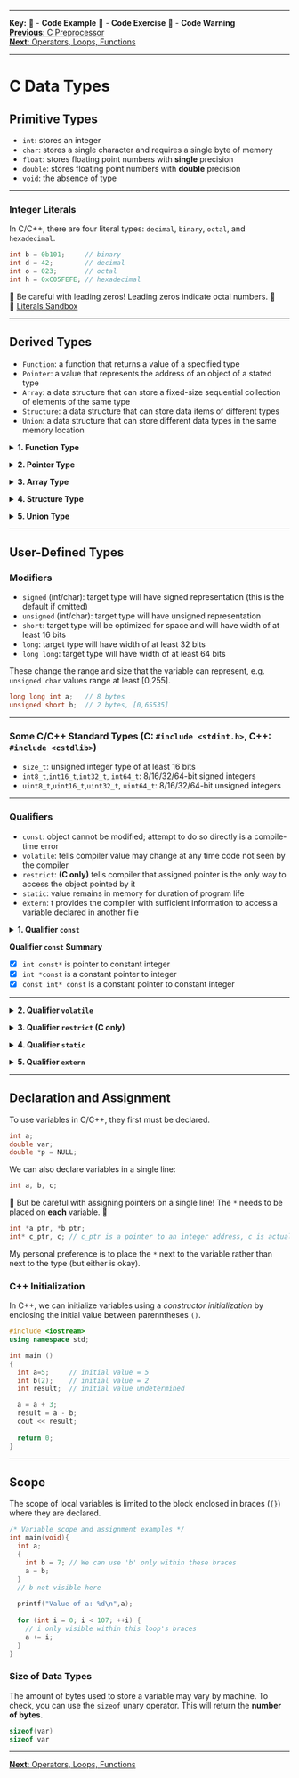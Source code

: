 
---
**Key:** 
:large_orange_diamond: - **Code Example** 
:large_blue_diamond: - **Code Exercise** 
:red_circle: - **Code Warning**  
[**Previous**: C Preprocessor](https://github.com/ackirby88/CS107/blob/master/C-Basics/C-2-Prepocessor.md)  
[**Next**: Operators, Loops, Functions](https://github.com/ackirby88/CS107/blob/master/C-Basics/C-4-OpsLoopsFunctions.md)

---
# C Data Types

## Primitive Types
- `int`: stores an integer
- `char`: stores a single character and requires a single byte of memory
- `float`: stores floating point numbers with **single** precision
- `double`: stores floating point numbers with **double** precision
- `void`: the absence of type

---
### Integer Literals
In C/C++, there are four literal types: `decimal`, `binary`, `octal`, and `hexadecimal`.  
```C
int b = 0b101;     // binary
int d = 42;        // decimal
int o = 023;       // octal
int h = 0xC05FEFE; // hexadecimal
```
:red_circle: Be careful with leading zeros! Leading zeros indicate octal numbers. :red_circle:  
:large_orange_diamond: [Literals Sandbox](https://bit.ly/2ZJ0Ffg)

---
## Derived Types
- `Function`:  a function that returns a value of a specified type
- `Pointer`: a value that represents the address of an object of a stated type
- `Array`: a data structure that can store a fixed-size sequential collection of elements of the same type
- `Structure`: a data structure that can store data items of different types
- `Union`: a data structure that can store different data types in the same memory location

**<details><summary>1. Function Type</summary>**
<p>

A function type describes a function that returns a value of a specified type.  
If the function returns no value, it should be declared as "function returning void " as follows:  
```C
void function1();
```
In the following example, the data type for the function is "function returning int ":
```C
int uppercase(int lc){
  int uc = lc + 0X20;
  return uc;
}
```
</p>
</details>

**<details><summary>2. Pointer Type</summary>**
<p>
  
A pointer type describes a value that represents the *address* of an object of a stated type.  
A pointer is stored as an integral value that references the address of the target object.  
Pointer types are derived from other types, called the referenced type of the pointer.  
For example:
```C
int *p;          /*  p is a pointer to an int type */
double *q();     /*  q is a function returning a pointer to an object of type double */
int (*r)[5];     /*  r is a pointer to an array of five elements */
                 /*  (r holds the address to the first element of the array) */
const char s[6]; /*  s is a const-qualified array of 6 elements */

int *prt = (int *) malloc(10*sizeof(int));
```
The construction `void *` designates a generic *pointer to void* type.  
The `void *` construction can be used to point to an object of any type, and it is most useful when a pointer is needed to point to the address of objects with different or unknown types (such as in a function prototype). A pointer to `void` can also be converted to or from a pointer of any other type, and has the same representation and alignment requirements as a pointer to a character type.  
```C
int MPI_Send(const void *buf, int count, MPI_Datatype datatype, int dest, int tag, MPI_Comm comm);
```
</p>
</details>

**<details><summary>3. Array Type</summary>**
<p>

An array is a data structure that can store a fixed-size sequential collection of elements of the same type.
Arrays cannot be of void or function type, since the void type cannot be completed and function types are not object types requiring storage.
```C
int nvec = 107;

/* allocate memory */
double *vec = (double *) malloc(nvec*sizeof(double));

vec[0] = 1.1234534631246;
for (int i = 1 ; i < nvec; ++i) {
  vec[i] = 2.0*vec[i-1];
}

/* deallocate memory */
free(vec); vec = NULL;
```
Each of the elements has the size of a double object, 8 bytes (64 bits). The size of the array is determined by its initialization; in the previous example, the array has `nvec = 107` explicit elements.

An array is allocated contiguously in memory, and cannot be empty (that is, have no members).  
An array can have only one dimension. To create an array of "two dimensions," declare an array of arrays, and so on.
```C
/* allocate first dimension */
int **two_dim = (int **) malloc(10 * sizeof(int *));

/* allocate second dimension */
for (int j = 0; j < 10; ++j) {
  two_dim[j] = (int *) malloc(25*sizeof(int));
}

/* fill array of arrays: i-index is contiguous in memory */
for (int j = 0; j < 10; ++j) {
  for (int i = 0; i < 25; ++i) {
    two_dim[j][i] = 2*j + i;
  }
}

/* deallocate memory */
for (int j = 0; j < 10; ++j) {
  free(two_dim[j]); two_dim[j] = NULL;
}
free(two_dim); two_dim = NULL;
```
</p>
</details>

**<details><summary>4. Structure Type</summary>**
<p>

A structure type is a sequentially allocated nonempty set of objects, called members, allowing grouping of heterogeneous data. 
Unlike arrays, the elements of a structure need not be of the same data type. Also, elements of a structure are accessed by name, not by subscript. 
```C
struct [structure tag] {
  member definition;
  member definition;
  ...
  member definition;
} [one or more structure variables];  
```

**Example:**
```C
struct student {
  char name[30];
  int age;
};

struct student andrew, ed, mary;

// access member
andrew.age = 21;
```
:large_orange_diamond: Sandbox Example: [Structs - Pass-by-Value/Address/Reference](https://bit.ly/3fMX05R)
</p>
</details>

**<details><summary>5. Union Type</summary>**
<p>
  
A **union** is a special data type available in C that allows to store different data types in the same memory location. You can define a union with many members, but only one member can contain a value at any given time. Unions provide an efficient way of using the same memory location for multiple-purpose.
```C
union [union tag] {
   member definition;
   member definition;
   ...
   member definition;
} [one or more union variables];  
```
**Example:**
```C
union Data {
   int i[6];
   double f[2];
   char str[20];
} data;
```
:question: **Question** :question: : How many bytes is data?
<details><summary>Answer</summary>
<p>
  
#### 24 bytes  
```c
  int i[6]: (4 bytes per int) * (6 ints) = 24 bytes  
  double f[2]: (8 bytes per double) * (2 doubles) = 16 bytes  
  char str[20]: (1 byte per char) * (20 chars) = 20 bytes
```  
</p>
</details>

</p>
</details>

---
## User-Defined Types

### Modifiers
- `signed` (int/char): target type will have signed representation (this is the default if omitted)
- `unsigned` (int/char): target type will have unsigned representation
- `short`: target type will be optimized for space and will have width of at least 16 bits
- `long`: target type will have width of at least 32 bits
- `long long`: target type will have width of at least 64 bits  

These change the range and size that the variable can represent, e.g. `unsigned char` values range at least [0,255].
```C
long long int a;   // 8 bytes
unsigned short b;  // 2 bytes, [0,65535]
```

---
### Some C/C++ Standard Types (C: `#include <stdint.h>`, C++: `#include <cstdlib>`)
- `size_t`: unsigned integer type of at least 16 bits  
- `int8_t`,`int16_t`,`int32_t`, `int64_t`: 8/16/32/64-bit signed integers  
- `uint8_t`,`uint16_t`,`uint32_t`, `uint64_t`: 8/16/32/64-bit unsigned integers  

---
### Qualifiers
- `const`: object cannot be modified; attempt to do so directly is a compile-time error
- `volatile`: tells compiler value may change at any time code not seen by the compiler
- `restrict`: **(C only)** tells compiler that assigned pointer is the only way to access the object pointed by it
- `static`: value remains in memory for duration of program life
- `extern`: t provides the compiler with sufficient information to access a variable declared in another file

**<details><summary>1. Qualifier `const`</summary>**
<p>
  
The qualifier `const` can be applied to the declaration of any variable to specify that its value will not be changed.
```C
const int a = 7;
int const b = 8;
```

- **Pointer to constant**: `const int*`  
Pointer to constant can be declared in following two ways.
```C
const int *ptr;
int const *ptr; 
```
We can change the pointer to point to any other integer variable, but cannot change the value of the object (entity) pointed using pointer ptr. 
The pointer is stored in the read-write area (stack in the present case). 
The object pointed may be in the read-only or read-write area. Let's look at some examples.  
**Example:**
```C
#include <stdio.h>

int main(void){
  int i = 10;
  int j = 20;
  /* ptr is pointer to constant */
  const int *ptr = &i;	 

  printf("ptr: %d\n", *ptr);
  /* error: object pointed cannot be modified using the pointer ptr */
  *ptr = 100;

  ptr = &j;  /* valid */
  printf("ptr: %d\n", *ptr);

  return 0;
}
```
**Output:**
```
 error: assignment of read-only location ‘*ptr’
```
:large_orange_diamond: [Pointer To Constant Bug](https://bit.ly/3hpxTq2)

Following is another example where variable `i` itself is constant.  
**Example:**
```C
#include <stdio.h> 

int main(void){
  /* i is stored in read only area */
  int const i = 10;
  int j = 20;

  /* Pointer to integer constant:
   *  i is of type "const int"
   * &i is of type "const int *"
   *  p is of type "const int" 
   */
  int const *ptr = &i;
  printf("ptr: %d\n", *ptr);

  /* error */
  *ptr = 100;

  /* valid. We call it up qualification.
   * In C/C++, the type of "int *" is allowed to up qualify to the type "const int *".
   * The type of &j is "int *" and is implicitly up qualified by the compiler to "const int *".
   */
  ptr = &j;
  printf("ptr: %d\n", *ptr);
  
  return 0;
}
```
**Output:**
```
error: assignment of read-only location ‘*ptr’
```

- **Constant pointer to variable**: `int *const`  
```C
int *const ptr; 
```
The declaration is a constant pointer to an integer variable, means we can change the value of object pointed by pointer, but cannot change the pointer to point another variable.  
**Example:**
```C
#include <stdio.h> 

int main(void){
  int i = 10;
  int j = 20;

  /* constant pointer to integer */
  int *const ptr = &i;

  printf("ptr: %d\n", *ptr);

  *ptr = 100; /* valid */
  printf("ptr: %d\n", *ptr); 

  ptr = &j; /* error */
  return 0;
}
```
**Output:**
```
error: assignment of read-only variable ‘ptr’
```

- **Constant pointer to constant**: `const int *const`
```C
const int *const ptr; 
```
The declaration is a constant pointer to a constant variable which means we cannot change value pointed by the pointer as well as we cannot point the pointer to other variables.  
**Example:**
```C
#include <stdio.h>

int main(void){ 
  int i = 10;
  int j = 20;

  /* constant pointer to constant integer */
  const int *const ptr = &i;
  printf("ptr: %d\n", *ptr);
  
   ptr = &j;  /* error */
  *ptr = 100; /* error */

  return 0;
}
```
**Output:**
```
error: assignment of read-only variable ‘ptr’
error: assignment of read-only location ‘*ptr’
```
</p>
</details>

**Qualifier `const` Summary**  
 - [x] `int const*` is pointer to constant integer  
 - [x] `int *const` is a constant pointer to integer  
 - [x] `const int* const` is a constant pointer to constant integer

---
**<details><summary>2. Qualifier `volatile` </summary>**
<p>

The `volatile` qualifier tells the compiler that the **value of the variable may change at any time, without any action being taken by the code** the compiler finds nearby. Volatile accesses cannot be optimized out or reordered with another visible side effect that is sequenced-before or sequenced-after the volatile access. 
This qualifier is used primarily in embedded programming of devices, e.g.  mobile phones, washing machines, and digital cameras.
</p>
</details>


**<details><summary>3. Qualifier `restrict` (C only)</summary>**
<p>
  
In the C programming language, `restrict` is a keyword that can be used in pointer declarations. By adding this type qualifier, a programmer hints to the compiler that for the lifetime of the pointer, only the pointer itself or a value directly derived from it (such as pointer + 1) will be used to access the object to which it points.

`restrict` limits the effects of pointer aliasing, aiding optimizations. If the declaration of intent is not followed and the object is accessed by an independent pointer, this will result in undefined behavior.

If the compiler knows that there is only one pointer to a memory block, it can produce better optimized code. For instance:
```C
void updatePtrs(size_t *restrict ptrA, size_t *restrict ptrB, size_t *restrict val){
  *ptrA += *val;
  *ptrB += *val;
}
```
</p>
</details>

**<details><summary>4. Qualifier `static`</summary>**
<p>
  
Static variables have a property of preserving their value even after they are out of their scope! Hence, static variables preserve their previous value in their previous scope and are not initialized again in the new scope.
```C
#include<stdio.h>
int fun(){
  static int count = 0;
  count++;

  return count;
}

int main(void){
  printf("Count = %d", fun());
  printf("Count = %d", fun());
  return 0;
}
```
**Output:**
```
Count = 1
Count = 2
```
</p>
</details>


**<details><summary>5. Qualifier `extern`</summary>**
<p>
  
An object declaration outside of a function is called an **external declaration**. If the file does not include the file 
provides the compiler with sufficient information to access a variable declared in another file. Later in the semester when we build libraries, we will see be utilized to prevent *name mangling* with `extern "C"{...}`.  
:large_orange_diamond: [Name Mangling (Header File Example)](https://bit.ly/2WPu1XD)
</p>
</details>

---
## Declaration and Assignment
To use variables in C/C++, they first must be declared.  
```C
int a;
double var;
double *p = NULL;
```
We can also declare variables in a single line:
```C
int a, b, c;
```
:red_circle: But be careful with assigning pointers on a single line! The `*` needs to be placed on **each** variable. :red_circle:
```C
int *a_ptr, *b_ptr;
int* c_ptr, c; // c_ptr is a pointer to an integer address, c is actually an integer!
````
My personal preference is to place the `*` next to the variable rather than next to the type (but either is okay).

### C++ Initialization
In C++, we can initialize variables using a *constructor initialization* by enclosing the initial value between parenntheses `()`.
```C++
#include <iostream>
using namespace std;

int main ()
{
  int a=5;     // initial value = 5
  int b(2);    // initial value = 2
  int result;  // initial value undetermined

  a = a + 3;
  result = a - b;
  cout << result;
  
  return 0;
}
```

---
## Scope
The scope of local variables is limited to the block enclosed in braces (`{}`) where they are declared. 
```C
/* Variable scope and assignment examples */
int main(void){
  int a;
  {
    int b = 7; // We can use 'b' only within these braces
    a = b;
  }
  // b not visible here
  
  printf("Value of a: %d\n",a);
  
  for (int i = 0; i < 107; ++i) {
    // i only visible within this loop's braces
    a += i;
  }
}
```

### Size of Data Types
The amount of bytes used to store a variable may vary by machine. To check, you can use the `sizeof` unary operator.
This will return the **number of bytes**.
```C
sizeof(var)
sizeof var
```

---
[**Next**: Operators, Loops, Functions](https://github.com/ackirby88/CS107/blob/master/C-Basics/C-4-OpsLoopsFunctions.md)
